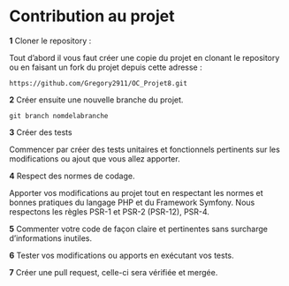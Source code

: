 # Contribution au projet

<p><strong>1</strong> Cloner le repository :</p>
<p>Tout d’abord il vous faut créer une copie du projet en clonant le repository ou en faisant un fork du projet depuis cette adresse :</p>
<pre><code>https://github.com/Gregory2911/OC_Projet8.git</code></pre>

<p><strong>2</strong> Créer ensuite une nouvelle branche du projet.</p>
<pre><code>git branch nomdelabranche</code></pre>

<p><strong>3</strong> Créer des tests</p>
<p>Commencer par créer des tests unitaires et fonctionnels pertinents sur les modifications ou ajout que vous allez apporter.</p>

<p><strong>4</strong> Respect des normes de codage.</p>
<p>Apporter vos modifications au projet tout en respectant les normes et bonnes pratiques du langage PHP et du Framework Symfony. Nous respectons les règles PSR-1 et PSR-2 (PSR-12), PSR-4.</p>

<p><strong>5</strong> Commenter votre code de façon claire et pertinentes sans surcharge d’informations inutiles.</p> 

<p><strong>6</strong> Tester vos modifications ou apports en exécutant vos tests.</p> 

<p><strong>7</strong> Créer une pull request, celle-ci sera vérifiée et mergée.</p>
